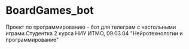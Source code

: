 # BoardGames_bot
Проект по программированию - бот для телеграм с настольными играми
Студентка 2 курса НИУ ИТМО, 09.03.04 "Нейротехнологии и программирование"
